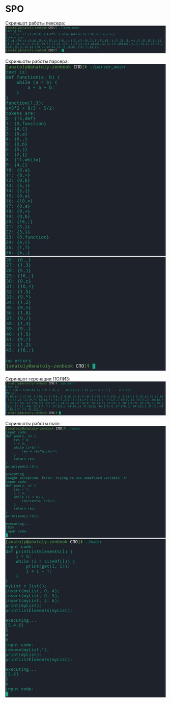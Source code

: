 # SPO
Скриншот работы лексера:
![Скриншот работы лексера](https://raw.githubusercontent.com/tolyan3212/SPO/main/screenshots/1.jpg)

Скриншоты работы парсера:
![](https://raw.githubusercontent.com/tolyan3212/SPO/main/screenshots/2.jpg)
![](https://raw.githubusercontent.com/tolyan3212/SPO/main/screenshots/3.jpg)

Скриншот геренации ПОЛИЗ:
![](https://raw.githubusercontent.com/tolyan3212/SPO/main/screenshots/4.jpg)

Скриншоты работы main:
![](https://raw.githubusercontent.com/tolyan3212/SPO/main/screenshots/5.jpg)
![](https://raw.githubusercontent.com/tolyan3212/SPO/main/screenshots/6.jpg)
